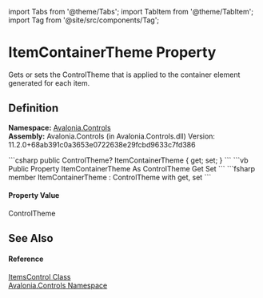 import Tabs from '@theme/Tabs'; 
import TabItem from '@theme/TabItem'; 
import Tag from '@site/src/components/Tag'; 

# ItemContainerTheme Property


Gets or sets the ControlTheme that is applied to the container element generated for each item.



## Definition
**Namespace:** <a href="N_Avalonia_Controls">Avalonia.Controls</a>  
**Assembly:** Avalonia.Controls (in Avalonia.Controls.dll) Version: 11.2.0+68ab391c0a3653e0722638e29fcbd9633c7fd386

<Tabs groupId="api-code-preview">
<TabItem value="csharp" label="C#">
```csharp
public ControlTheme? ItemContainerTheme { get; set; }
```
</TabItem>
<TabItem value="vb" label="VB">
```vb
Public Property ItemContainerTheme As ControlTheme
	Get
	Set
```
</TabItem>
<TabItem value="fsharp" label="F#">
```fsharp
member ItemContainerTheme : ControlTheme with get, set
```
</TabItem>
</Tabs>



#### Property Value
ControlTheme

## See Also


#### Reference
<a href="T_Avalonia_Controls_ItemsControl">ItemsControl Class</a>  
<a href="N_Avalonia_Controls">Avalonia.Controls Namespace</a>  
